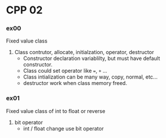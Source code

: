 # CPP 02

### ex00
Fixed value class

1. Class contrutor, allocate, initialzation, operator, destructor
	- Constructor declaration variablilty, but must have default constructor.
	- Class could set operator like `=`, `+` ...
	- Class intialization can be many way, copy, normal, etc...
	- destructor work when class memory freed.

### ex01
Fixed value class of int to float or reverse

1. bit operator
	- int / float change use bit operator